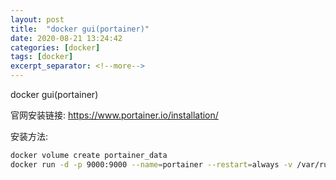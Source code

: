 ```yaml
---
layout: post
title:  "docker gui(portainer)"
date: 2020-08-21 13:24:42
categories: [docker]
tags: [docker]
excerpt_separator: <!--more-->
---
```

docker gui(portainer)
<!--more-->

官网安装链接:
https://www.portainer.io/installation/

安装方法:

```bash
docker volume create portainer_data
docker run -d -p 9000:9000 --name=portainer --restart=always -v /var/run/docker.sock:/var/run/docker.sock -v portainer_data:/data portainer/portainer
```